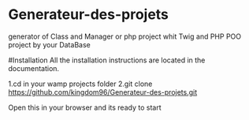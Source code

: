 # Generateur-des-projets
generator of Class and Manager or php project whit Twig  and PHP POO project by your DataBase

#Installation
All the installation instructions are located in the documentation.

1.cd in your wamp projects folder 
2.git clone https://github.com/kingdom96/Generateur-des-projets.git

Open this in your browser and its ready to start

